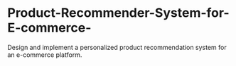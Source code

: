 # Product-Recommender-System-for-E-commerce-
Design and implement a personalized product recommendation system for an e-commerce platform.
